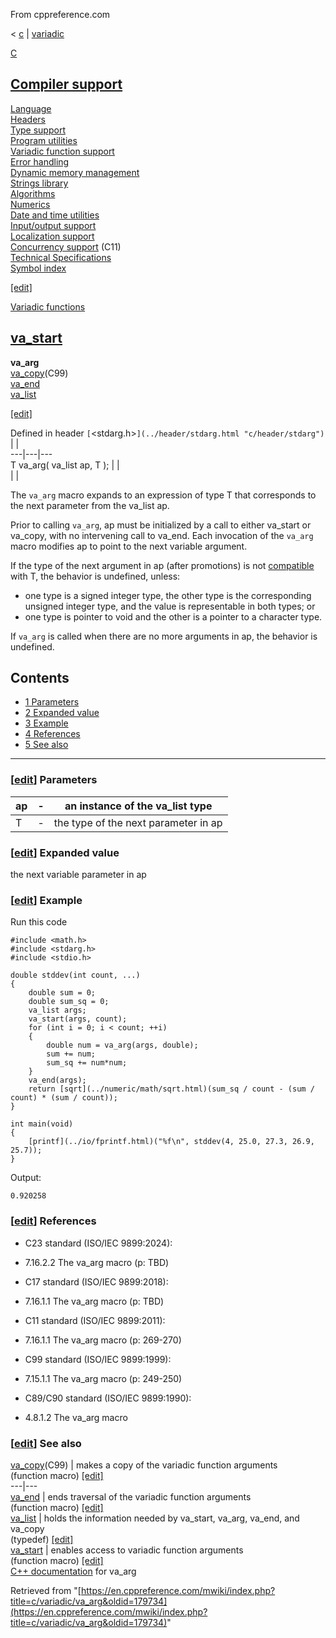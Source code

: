 From cppreference.com

< [c](../../c.html "c")‎ | [variadic](../variadic.html "c/variadic")

[ C](../../c.html "c")

[Compiler support](../compiler_support.html "c/compiler support")  
---  
[Language](../language.html "c/language")  
[Headers](../header.html "c/header")  
[Type support](../types.html "c/types")  
[Program utilities](../program.html "c/program")  
[Variadic function support](../variadic.html "c/variadic")  
[Error handling](../error.html "c/error")  
[Dynamic memory management](../memory.html "c/memory")  
[Strings library](../string.html "c/string")  
[Algorithms](../algorithm.html "c/algorithm")  
[Numerics](../numeric.html "c/numeric")  
[Date and time utilities](../chrono.html "c/chrono")  
[Input/output support](../io.html "c/io")  
[Localization support](../locale.html "c/locale")  
[Concurrency support](../thread.html "c/thread") (C11)  
[Technical Specifications](../experimental.html "c/experimental")  
[Symbol index](../index.html "c/symbol index")  
  
[[edit]](https://en.cppreference.com/mwiki/index.php?title=Template:c/navbar_content&action=edit)

[ Variadic functions](../variadic.html "c/variadic")

[va_start](va_start.html "c/variadic/va start")  
---  
**va_arg**  
[va_copy](va_copy.html "c/variadic/va copy")(C99)  
[va_end](va_end.html "c/variadic/va end")  
[va_list](va_list.html "c/variadic/va list")  
  
[[edit]](https://en.cppreference.com/mwiki/index.php?title=Template:c/variadic/navbar_content&action=edit)

Defined in header `[`<stdarg.h>`](../header/stdarg.html "c/header/stdarg")` |  |   
---|---|---  
T va_arg( va_list ap, T ); |  |   
| |   
  
The `va_arg` macro expands to an expression of type T that corresponds to the next parameter from the va_list ap. 

Prior to calling `va_arg`, ap must be initialized by a call to either va_start or va_copy, with no intervening call to va_end. Each invocation of the `va_arg` macro modifies ap to point to the next variable argument. 

If the type of the next argument in ap (after promotions) is not [compatible](../language/compatible_type.html#Compatible_types "c/language/type") with T, the behavior is undefined, unless: 

  * one type is a signed integer type, the other type is the corresponding unsigned integer type, and the value is representable in both types; or 
  * one type is pointer to void and the other is a pointer to a character type. 



If `va_arg` is called when there are no more arguments in ap, the behavior is undefined. 

## Contents

  * [1 Parameters](va_arg.html#Parameters)
  * [2 Expanded value](va_arg.html#Expanded_value)
  * [3 Example](va_arg.html#Example)
  * [4 References](va_arg.html#References)
  * [5 See also](va_arg.html#See_also)

  
---  
  
### [[edit](https://en.cppreference.com/mwiki/index.php?title=c/variadic/va_arg&action=edit&section=1 "Edit section: Parameters")] Parameters

ap  |  \-  |  an instance of the va_list type   
---|---|---  
T  |  \-  |  the type of the next parameter in ap  
  
### [[edit](https://en.cppreference.com/mwiki/index.php?title=c/variadic/va_arg&action=edit&section=2 "Edit section: Expanded value")] Expanded value

the next variable parameter in ap

### [[edit](https://en.cppreference.com/mwiki/index.php?title=c/variadic/va_arg&action=edit&section=3 "Edit section: Example")] Example

Run this code
    
    
    #include <math.h>
    #include <stdarg.h>
    #include <stdio.h>
     
    double stddev(int count, ...)
    {
        double sum = 0;
        double sum_sq = 0;
        va_list args;
        va_start(args, count);
        for (int i = 0; i < count; ++i)
        {
            double num = va_arg(args, double);
            sum += num;
            sum_sq += num*num;
        }
        va_end(args);
        return [sqrt](../numeric/math/sqrt.html)(sum_sq / count - (sum / count) * (sum / count));
    }
     
    int main(void)
    {
        [printf](../io/fprintf.html)("%f\n", stddev(4, 25.0, 27.3, 26.9, 25.7));
    }

Output: 
    
    
    0.920258

### [[edit](https://en.cppreference.com/mwiki/index.php?title=c/variadic/va_arg&action=edit&section=4 "Edit section: References")] References

  * C23 standard (ISO/IEC 9899:2024): 



    

  * 7.16.2.2 The va_arg macro (p: TBD) 



  * C17 standard (ISO/IEC 9899:2018): 



    

  * 7.16.1.1 The va_arg macro (p: TBD) 



  * C11 standard (ISO/IEC 9899:2011): 



    

  * 7.16.1.1 The va_arg macro (p: 269-270) 



  * C99 standard (ISO/IEC 9899:1999): 



    

  * 7.15.1.1 The va_arg macro (p: 249-250) 



  * C89/C90 standard (ISO/IEC 9899:1990): 



    

  * 4.8.1.2 The va_arg macro 



### [[edit](https://en.cppreference.com/mwiki/index.php?title=c/variadic/va_arg&action=edit&section=5 "Edit section: See also")] See also

[ va_copy](va_copy.html "c/variadic/va copy")(C99) |  makes a copy of the variadic function arguments   
(function macro) [[edit]](https://en.cppreference.com/mwiki/index.php?title=Template:c/variadic/dsc_va_copy&action=edit)  
---|---  
[ va_end](va_end.html "c/variadic/va end") |  ends traversal of the variadic function arguments   
(function macro) [[edit]](https://en.cppreference.com/mwiki/index.php?title=Template:c/variadic/dsc_va_end&action=edit)  
[ va_list](va_list.html "c/variadic/va list") |  holds the information needed by va_start, va_arg, va_end, and va_copy   
(typedef) [[edit]](https://en.cppreference.com/mwiki/index.php?title=Template:c/variadic/dsc_va_list&action=edit)  
[ va_start](va_start.html "c/variadic/va start") |  enables access to variadic function arguments   
(function macro) [[edit]](https://en.cppreference.com/mwiki/index.php?title=Template:c/variadic/dsc_va_start&action=edit)  
[C++ documentation](../../cpp/utility/variadic/va_arg.html "cpp/utility/variadic/va arg") for va_arg  
  
Retrieved from "[https://en.cppreference.com/mwiki/index.php?title=c/variadic/va_arg&oldid=179734](https://en.cppreference.com/mwiki/index.php?title=c/variadic/va_arg&oldid=179734)" 
